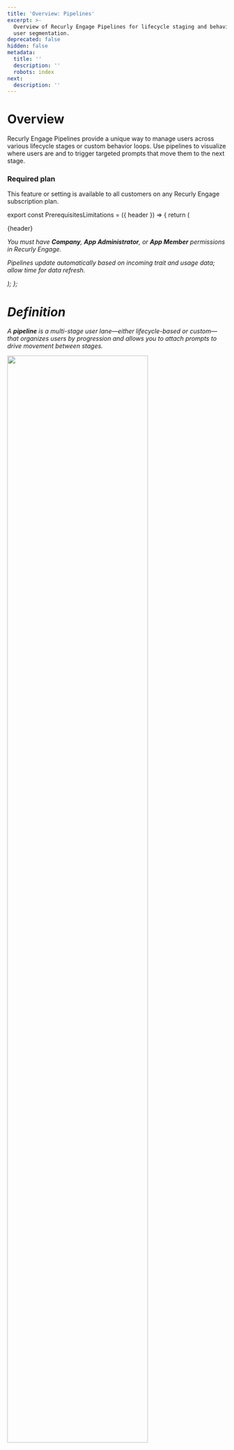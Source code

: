```yaml
---
title: 'Overview: Pipelines'
excerpt: >-
  Overview of Recurly Engage Pipelines for lifecycle staging and behavior-based
  user segmentation.
deprecated: false
hidden: false
metadata:
  title: ''
  description: ''
  robots: index
next:
  description: ''
---
```

# Overview

Recurly Engage Pipelines provide a unique way to manage users across various lifecycle stages or custom behavior loops. Use pipelines to visualize where users are and to trigger targeted prompts that move them to the next stage.

### Required plan

This feature or setting is available to all customers on any Recurly Engage subscription plan.

export const PrerequisitesLimitations = ({ header }) => {
  return (
    <div className="flex justify-start">
      <div className="rounded-md p-6 m-4 max-w-lg shadow-md border border-gray-300 dark:bg-gray-800 dark:border-gray-600">
        <p className="text-lg font-bold">{header}</p>
        <p>
          <i className="fa-solid fa-check mr-2" />
          You must have <strong>Company</strong>, <strong>App Administrator</strong>, or <strong>App Member</strong> permissions in Recurly Engage.
        </p>
        <p>
          <i className="fa-solid fa-exclamation-triangle mr-4" />
          Pipelines update automatically based on incoming trait and usage data; allow time for data refresh.
        </p>
      </div>
    </div>
  );
};

<PrerequisitesLimitations header="Prerequisites & limitations" />

# Definition

A **pipeline** is a multi-stage user lane—either lifecycle-based or custom—that organizes users by progression and allows you to attach prompts to drive movement between stages.

<Image align="center" className="border" border={true} width="80% " src="https://files.readme.io/effdb79-Screenshot_2024-04-30_at_6.53.20_PM.png" />

# Key benefits

* **Holistic user view**: See where users reside in their journey—from anonymous visitors to loyal customers.
* **Behavioral reinforcement**: Create custom pipelines to reward and reinforce desired usage patterns.
* **Prompt orchestration**: Attach prompts at each stage to guide users forward in the funnel.

# Key details

## Lifecycle pipelines

Recurly Engage includes three out‑of‑the‑box pipelines:

### Member Pipeline

1. **Anonymous**: Visitors to marketing pages.
2. **Trial**: Users in their trial period.
3. **Monthly**: Subscribers on a monthly plan.
4. **Premium**: Subscribers on a premium plan.
5. **Pending Cancel**: Canceled subscribers with continued access.
6. **Cancelled**: Users who have fully churned.

### Engagement Pipeline

1. **New users**
2. **Repeat users**
3. **Regular users**
4. **Frequent users**
5. **Heavy users**

> Each stage can be further segmented into **Engaged** (increasing activity), **At Risk** (decreasing activity), or **Everyone Else** based on visits and minutes trends.

### E‑commerce Pipeline

1. **Visitor**: Has not started checkout.
2. **Shopper**: Added items to cart.
3. **Checkout**: In the checkout process.
4. **Customer**: Completed purchase.

## Behavior pipelines

Create custom, behavior‑driven pipelines to reinforce lifetime value patterns. For example, a “Watch More” pipeline:

1. Watched one episode
2. Watched two episodes
3. Watched three or more episodes

## Moving users between stages

You can attach prompts directly to any pipeline stage. For example, to convert **Engaged Trial** users into paying members before trial expiry:

1. Click **Add Prompt** on the **Trial** stage.
2. Select a prompt style and target the sub‑segment (“Engaged Trial”).
3. Define a custom goal and continue configuring the prompt as usual.

The remaining setup steps follow the same flow as [creating a prompt](prompts). Once live, prompts will fire when users enter that pipeline stage, driving them toward the next segment.

<Image align="center" className="border" border={true} width="60% " src="https://files.readme.io/05d43d1-Screenshot_2024-04-30_at_7.00.32_PM.png" />